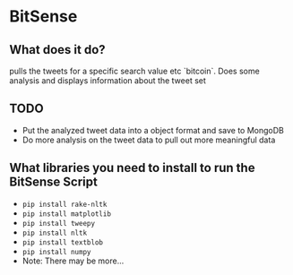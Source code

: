 # BitSense

## What does it do?

<p>pulls the tweets for a specific search value etc `bitcoin`. Does some analysis and displays information about the tweet set</p>

## TODO

* Put the analyzed tweet data into a object format and save to MongoDB
* Do more analysis on the tweet data to pull out more meaningful data

## What libraries you need to install to run the BitSense Script

* `pip install rake-nltk`
* `pip install matplotlib`
* `pip install tweepy`
* `pip install nltk`
* `pip install textblob`
* `pip install numpy`
* Note: There may be more...